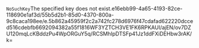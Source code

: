 <?xml version="1.0" encoding="UTF-8"?>
<Error><Code>NoSuchKey</Code><Message>The specified key does not exist.</Message><Key>e16ebb99-4a65-4193-82ce-118690e1af3d/55b5d2b1-85d0-4370-800a-9c8caca198ee/e.5b862a45959f2c2a742fc278d6976f47cdafad622220dcced516cdebfb6692094382a55f1816</Key><RequestId>WF3YZTCH3VE1FK6R</RequestId><HostId>PKAUI/ajEN/ov7DZU120mqLcKBddzPu4WpORGuY5q/RCSMhIpDTSFp41Jz1ddFXiDEHbw3rAK/k=</HostId></Error>